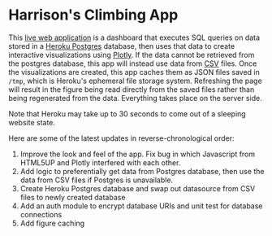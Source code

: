 # Harrison's Climbing App

This [live web application](https://harrisonized-climbing-app.herokuapp.com/) is a dashboard that executes SQL queries on data stored in a [Heroku Postgres](https://devcenter.heroku.com/articles/heroku-postgresql) database, then uses that data to create interactive visualizations using [Plotly](https://plotly.com/python/). If the data cannot be retrieved from the postgres database, this app will instead use data from [CSV](https://github.com/harrisonized/harrisonized-climbing-app/tree/master/data) files. Once the visualizations are created, this app caches them as JSON files saved in `/tmp`, which is Heroku's ephemeral file storage system. Refreshing the page will result in the figure being read directly from the saved files rather than being regenerated from the data. Everything takes place on the server side.

Note that Heroku may take up to 30 seconds to come out of a sleeping website state.

Here are some of the latest updates in reverse-chronological order:

1. Improve the look and feel of the app. Fix bug in which Javascript from HTML5UP and Plotly interfered with each other.
2. Add logic to preferentially get data from Postgres database, then use the data from CSV files if Postgres is unavailable.
3. Create Heroku Postgres database and swap out datasource from CSV files to newly created database
4. Add an auth module to encrypt database URIs and unit test for database connections
5. Add figure caching
